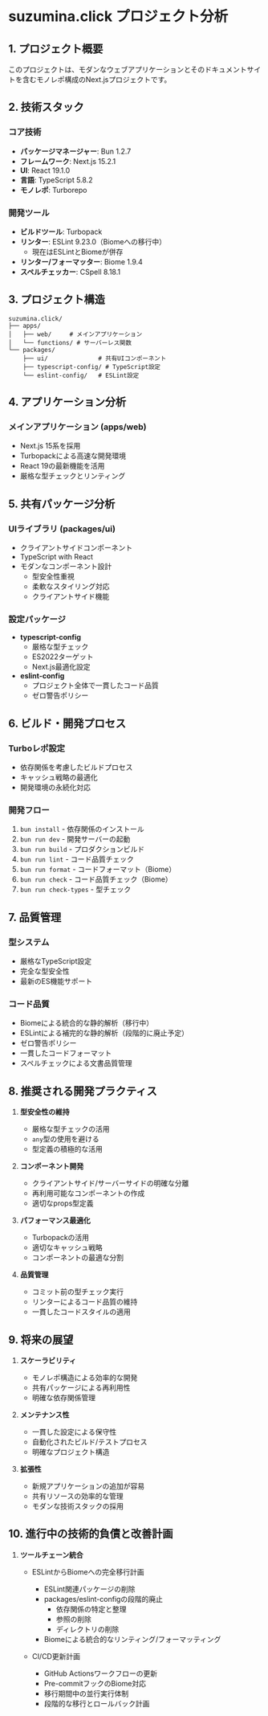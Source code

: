 # suzumina.click プロジェクト分析

## 1. プロジェクト概要

このプロジェクトは、モダンなウェブアプリケーションとそのドキュメントサイトを含むモノレポ構成のNext.jsプロジェクトです。

## 2. 技術スタック

### コア技術
- **パッケージマネージャー**: Bun 1.2.7
- **フレームワーク**: Next.js 15.2.1
- **UI**: React 19.1.0
- **言語**: TypeScript 5.8.2
- **モノレポ**: Turborepo

### 開発ツール
- **ビルドツール**: Turbopack
- **リンター**: ESLint 9.23.0（Biomeへの移行中）
  - 現在はESLintとBiomeが併存
- **リンター/フォーマッター**: Biome 1.9.4
- **スペルチェッカー**: CSpell 8.18.1

## 3. プロジェクト構造

```
suzumina.click/
├── apps/
│   ├── web/     # メインアプリケーション
│   └── functions/ # サーバーレス関数
└── packages/
    ├── ui/              # 共有UIコンポーネント
    ├── typescript-config/ # TypeScript設定
    └── eslint-config/   # ESLint設定
```

## 4. アプリケーション分析

### メインアプリケーション (apps/web)
- Next.js 15系を採用
- Turbopackによる高速な開発環境
- React 19の最新機能を活用
- 厳格な型チェックとリンティング

## 5. 共有パッケージ分析

### UIライブラリ (packages/ui)
- クライアントサイドコンポーネント
- TypeScript with React
- モダンなコンポーネント設計
  - 型安全性重視
  - 柔軟なスタイリング対応
  - クライアントサイド機能

### 設定パッケージ
- **typescript-config**
  - 厳格な型チェック
  - ES2022ターゲット
  - Next.js最適化設定
- **eslint-config**
  - プロジェクト全体で一貫したコード品質
  - ゼロ警告ポリシー

## 6. ビルド・開発プロセス

### Turboレポ設定
- 依存関係を考慮したビルドプロセス
- キャッシュ戦略の最適化
- 開発環境の永続化対応

### 開発フロー
1. `bun install` - 依存関係のインストール
2. `bun run dev` - 開発サーバーの起動
3. `bun run build` - プロダクションビルド
4. `bun run lint` - コード品質チェック
5. `bun run format` - コードフォーマット（Biome）
6. `bun run check` - コード品質チェック（Biome）
7. `bun run check-types` - 型チェック

## 7. 品質管理

### 型システム
- 厳格なTypeScript設定
- 完全な型安全性
- 最新のES機能サポート

### コード品質
- Biomeによる統合的な静的解析（移行中）
- ESLintによる補完的な静的解析（段階的に廃止予定）
- ゼロ警告ポリシー
- 一貫したコードフォーマット
- スペルチェックによる文書品質管理

## 8. 推奨される開発プラクティス

1. **型安全性の維持**
   - 厳格な型チェックの活用
   - `any`型の使用を避ける
   - 型定義の積極的な活用

2. **コンポーネント開発**
   - クライアントサイド/サーバーサイドの明確な分離
   - 再利用可能なコンポーネントの作成
   - 適切なprops型定義

3. **パフォーマンス最適化**
   - Turbopackの活用
   - 適切なキャッシュ戦略
   - コンポーネントの最適な分割

4. **品質管理**
   - コミット前の型チェック実行
   - リンターによるコード品質の維持
   - 一貫したコードスタイルの適用

## 9. 将来の展望

1. **スケーラビリティ**
   - モノレポ構造による効率的な開発
   - 共有パッケージによる再利用性
   - 明確な依存関係管理

2. **メンテナンス性**
   - 一貫した設定による保守性
   - 自動化されたビルド/テストプロセス
   - 明確なプロジェクト構造

3. **拡張性**
   - 新規アプリケーションの追加が容易
   - 共有リソースの効率的な管理
   - モダンな技術スタックの採用

## 10. 進行中の技術的負債と改善計画

1. **ツールチェーン統合**
   - ESLintからBiomeへの完全移行計画
     * ESLint関連パッケージの削除
     * packages/eslint-configの段階的廃止
       - 依存関係の特定と整理
       - 参照の削除
       - ディレクトリの削除
     * Biomeによる統合的なリンティング/フォーマッティング
   
   - CI/CD更新計画
     * GitHub Actionsワークフローの更新
     * Pre-commitフックのBiome対応
     * 移行期間中の並行実行体制
     * 段階的な移行とロールバック計画
